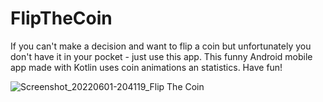 # FlipTheCoin

If you can't make a decision and want to flip a coin but unfortunately you don't have it in your pocket - just use this app.
This funny Android mobile app made with Kotlin uses coin animations an statistics.
Have fun!

![Screenshot_20220601-204119_Flip The Coin](https://user-images.githubusercontent.com/94755972/209193731-653f3f29-838b-4e17-9c86-745f16c0365e.jpg)
